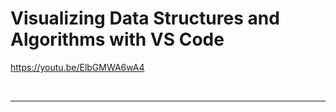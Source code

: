 #  Visualizing Data Structures and Algorithms with VS Code

https://youtu.be/ElbGMWA6wA4

<br>

<hr>

<br>
